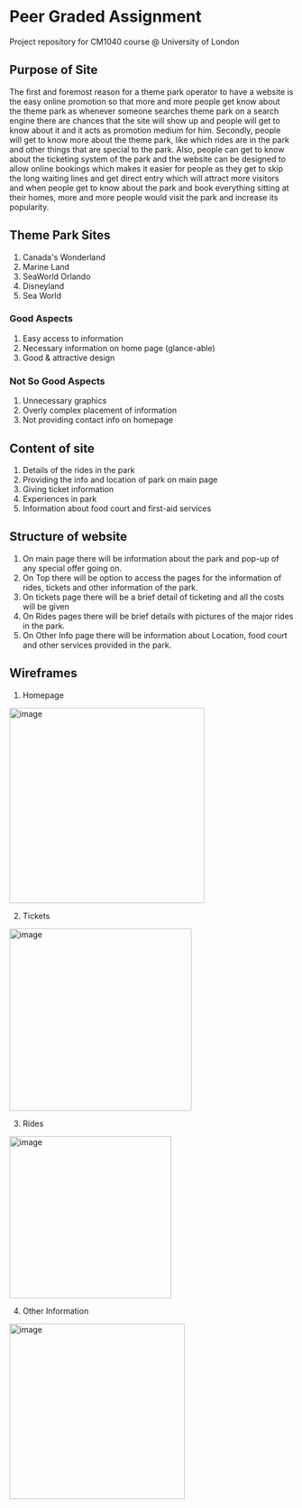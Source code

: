 # Peer Graded Assignment
Project repository for CM1040 course @ University of London

## Purpose of Site
The first and foremost reason for a theme park operator to have a website is the easy online promotion so that more and more people get know about the theme park as whenever someone searches theme park on a search engine there are chances that the site will show up and people will get to know about it and it acts as promotion medium for him. Secondly, people will get to know more about the theme park, like which rides are in the park and other things that are special to the park. Also, people can get to know about the ticketing system of the park and the website can be designed to allow online bookings which makes it easier for people as they get to skip the long waiting lines and get direct entry which will attract more visitors and when people get to know about the park and book everything sitting at their homes, more and more people would visit the park and increase its popularity.

## Theme Park Sites
1. Canada's Wonderland
2. Marine Land
3. SeaWorld Orlando
4. Disneyland
5. Sea World

### Good Aspects
1. Easy access to information
2. Necessary information on home page (glance-able)
3. Good & attractive design

### Not So Good Aspects
1. Unnecessary graphics
2. Overly complex placement of information
3. Not providing contact info on homepage

## Content of site
1. Details of the rides in the park
2. Providing the info and location of park on main page
3. Giving ticket information
4. Experiences in park
5. Information about food court and first-aid services

## Structure of website
1. On main page there will be information about the park and pop-up of any special offer going on.
2. On Top there will be option to access the pages for the information of rides, tickets and other information of the park.
3. On tickets page there will be a brief detail of ticketing and all the costs will be given
4. On Rides pages there will be brief details with pictures of the major rides in the park.
5. On Other Info page there will be information about Location, food court and other services provided in the park.

## Wireframes

1. Homepage

<img width="346" alt="image" src="https://user-images.githubusercontent.com/1538806/172089421-4131860d-98c5-4e6e-86a3-d8f907739b60.png">

2. Tickets

<img width="323" alt="image" src="https://user-images.githubusercontent.com/1538806/172090559-57e0d8f3-8773-45ec-86a5-1d56c095c4a3.png">

3. Rides

<img width="287" alt="image" src="https://user-images.githubusercontent.com/1538806/172090567-15c1d017-d5b5-492d-b25c-7a1f42d764ca.png">

4. Other Information

<img width="311" alt="image" src="https://user-images.githubusercontent.com/1538806/172090573-47c5d415-2b90-44b5-9dd8-2201a1d98a33.png">
